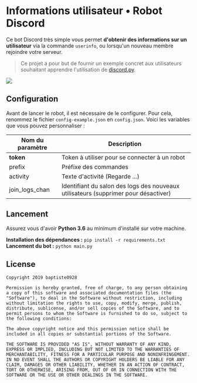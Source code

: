 # Informations utilisateur • Robot Discord

Ce bot Discord très simple vous permet **d'obtenir des informations sur un utilisateur** via la commande `userinfo`, ou lorsqu'un nouveau membre rejoindre votre serveur.
> Ce projet a pour but de fournir un exemple concret aux utilisateurs souhaitant apprendre l'utilisation de [discord.py](https://github.com/Rapptz/discord.py).

![](https://i.imgur.com/RKgSNJJ.png)

## Configuration
Avant de lancer le robot, il est nécessaire de le configurer. Pour cela, renommez le fichier `config-example.json` en `config.json`. Voici les variables que vous pouvez personnaliser :

| Nom du paramètre | Description                                                                         |
|------------------|-------------------------------------------------------------------------------------|
| **token**        | Token à utiliser pour se connecter à un robot                                       |
| prefix           | Préfixe des commandes                                                               |
| activity         | Texte d'activité (Regarde ...)                                                      |
| join_logs_chan   | Identifiant du salon des logs des nouveaux utilisateurs (supprimer pour désactiver) |

## Lancement
Assurez vous d'avoir **Python 3.6** au minimum d'installé sur votre machine.

**Installation des dépendances :** `pip install -r requirements.txt`  
**Lancement du bot :** `python main.py`

## License
```
Copyright 2019 baptiste0928

Permission is hereby granted, free of charge, to any person obtaining a copy of this software and associated documentation files (the "Software"), to deal in the Software without restriction, including without limitation the rights to use, copy, modify, merge, publish, distribute, sublicense, and/or sell copies of the Software, and to permit persons to whom the Software is furnished to do so, subject to the following conditions:

The above copyright notice and this permission notice shall be included in all copies or substantial portions of the Software.

THE SOFTWARE IS PROVIDED "AS IS", WITHOUT WARRANTY OF ANY KIND, EXPRESS OR IMPLIED, INCLUDING BUT NOT LIMITED TO THE WARRANTIES OF MERCHANTABILITY, FITNESS FOR A PARTICULAR PURPOSE AND NONINFRINGEMENT. IN NO EVENT SHALL THE AUTHORS OR COPYRIGHT HOLDERS BE LIABLE FOR ANY CLAIM, DAMAGES OR OTHER LIABILITY, WHETHER IN AN ACTION OF CONTRACT, TORT OR OTHERWISE, ARISING FROM, OUT OF OR IN CONNECTION WITH THE SOFTWARE OR THE USE OR OTHER DEALINGS IN THE SOFTWARE.
```
